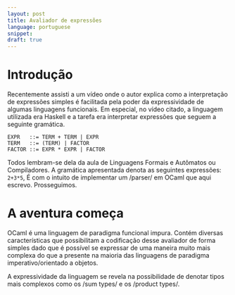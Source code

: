 ```yaml
---
layout: post
title: Avaliador de expressões
language: portuguese
snippet:
draft: true
---
```


# Introdução

Recentemente assisti a um vídeo onde o autor explica como a interpretação de
expressões simples é facilitada pela poder da expressividade de algumas
linguagens funcionais. Em especial, no vídeo citado, a linguagem utilizada era
Haskell e a tarefa era interpretar expressões que seguem a seguinte gramática.

``` ebnf
EXPR   ::= TERM + TERM | EXPR
TERM   ::= (TERM) | FACTOR
FACTOR ::= EXPR * EXPR | FACTOR
```

Todos lembram-se dela da aula de Linguagens Formais e Autômatos ou Compiladores.
A gramática apresentada denota as seguintes expressões: `2+3*5`,
É com o intuito de implementar um /parser/ em OCaml que aqui escrevo.
Prosseguimos.

# A aventura começa

OCaml é uma linguagem de paradigma funcional impura. Contém diversas
características que possibilitam a codificação desse avaliador de forma simples
dado que é possível se expressar de uma maneira muito mais complexa do que a
presente na maioria das linguagens de paradigma imperativo/orientado a objetos.

A expressividade da linguagem se revela na possibilidade de denotar tipos mais
complexos como os /sum types/ e os /product types/.
